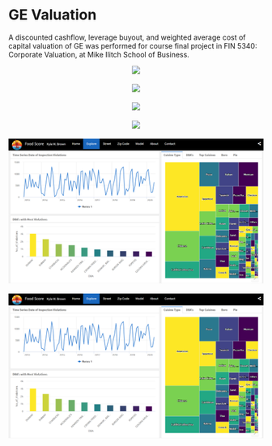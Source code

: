 # GE Valuation

A discounted cashflow, leverage buyout, and weighted average cost of capital valuation of GE was performed for course final project in FIN 5340: Corporate Valuation, at Mike Ilitch School of Business.


<div align="center">
  <img src="https://raw.githubusercontent.com/kyle-w-brown/GE-Valuation/master/Images/Memo-1.PNG"><br><br>
</div>


<div align="center">
  <img src="https://raw.githubusercontent.com/kyle-w-brown/GE-Valuation/master/Images/memo-2.PNG"><br><br>
</div>

<div align="center">
  <img src="https://raw.githubusercontent.com/kyle-w-brown/GE-Valuation/master/Images/Wbk_dcf.PNG"><br><br>
</div>


<div align="center">
  <img src="https://raw.githubusercontent.com/kyle-w-brown/GE-Valuation/master/Images/Wbk_sotp.PNG"><br><br>
</div>


<div align="center">
  <img src="https://github.com/kyle-w-brown/FoodScore/blob/master/images/explore.PNG"><br><br>
</div>


<div align="center">
  <img src="https://github.com/kyle-w-brown/FoodScore/blob/master/images/explore.PNG"><br><br>
</div>

